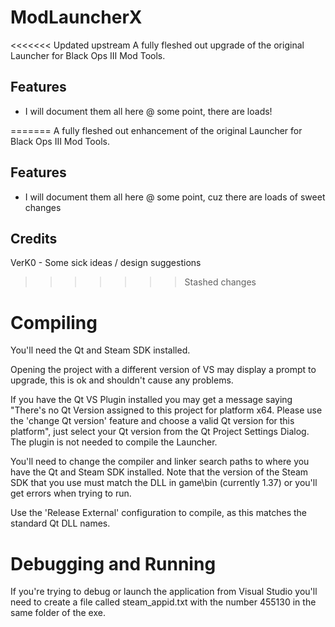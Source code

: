 # ModLauncherX

<<<<<<< Updated upstream
A fully fleshed out upgrade of the original Launcher for Black Ops III Mod Tools.

## Features
- I will document them all here @ some point, there are loads!

=======
A fully fleshed out enhancement of the original Launcher for Black Ops III Mod Tools.

## Features
- I will document them all here @ some point, cuz there are loads of sweet changes


## Credits
VerK0 - Some sick ideas / design suggestions

>>>>>>> Stashed changes

# Compiling

You'll need the Qt and Steam SDK installed.

Opening the project with a different version of VS may display a prompt to upgrade, this is ok and shouldn't cause any problems.

If you have the Qt VS Plugin installed you may get a message saying "There's no Qt Version assigned to this project for platform x64. Please use the 'change Qt version' feature and choose a valid Qt version for this platform", just select your Qt version from the Qt Project Settings Dialog. The plugin is not needed to compile the Launcher.

You'll need to change the compiler and linker search paths to where you have the Qt and Steam SDK installed. Note that the version of the Steam SDK that you use must match the DLL in game\bin (currently 1.37) or you'll get errors when trying to run.

Use the 'Release External' configuration to compile, as this matches the standard Qt DLL names.

# Debugging and Running

If you're trying to debug or launch the application from Visual Studio you'll need to create a file called steam_appid.txt with the number 455130 in the same folder of the exe.